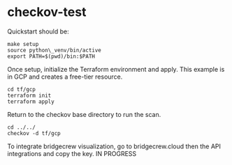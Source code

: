 # checkov-test

Quickstart should be:

    make setup
    source python\_venv/bin/active
    export PATH=$(pwd)/bin:$PATH

Once setup, initialize the Terraform environment and apply. This example is in GCP and creates a free-tier resource.

    cd tf/gcp
    terraform init
    terraform apply

Return to the checkov base directory to run the scan.

    cd ../../
    checkov -d tf/gcp


To integrate bridgecrew visualization, go to bridgecrew.cloud then the API integrations and copy the key. IN PROGRESS
